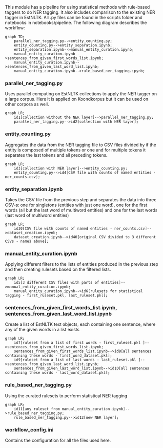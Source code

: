 This module has a pipeline for using statistical methods with rule-based taggers to do NER tagging.
It also includes comparison to the existing NER tagger in EstNLTK.
All .py files can be found in the scripts folder and notebooks in notebooks/pipeline.
The following diagram describes the workflow:

```mermaid
graph TD;
    parallel_ner_tagging.py-->entity_counting.py;
    entity_counting.py-->entity_separation.ipynb;
    entity_separation.ipynb-->manual_entity_curation.ipynb;
    manual_entity_curation.ipynb-->sentences_from_given_first_words_list.ipynb;
    manual_entity_curation.ipynb-->sentences_from_given_last_word_list.ipynb;
    manual_entity_curation.ipynb-->rule_based_ner_tagging.ipynb;
```

### parallel_ner_tagging.py
Uses parallel computing on EstNLTK collections to apply the NER tagger on a large corpus.
Here it is applied on Koondkorpus but it can be used on other corpora as well.

```mermaid
graph LR;
    id1[collection without the NER layer]-->parallel_ner_tagging.py;
    parallel_ner_tagging.py-->id2[collection with NER layer];
```


### entity_counting.py
Aggregates the data from the NER tagging file to CSV files
  divided by if the entity is composed of multiple tokens or one and for multiple
  tokens it separates the last tokens and all preceding tokens.

```mermaid
graph LR;
    id3[collection with NER layer]-->entity_counting.py;
    entity_counting.py-->id4[CSV file with counts of named entities - ner_counts.csv];
```

### entity_separation.ipynb
Takes the CSV file from the previous step and separates the data into three 
CSV-s: one for singletons (entities with just one word), one for the first words
(all but the last word of multiword entities) and one for the last words (last
word of multiword entities)

```mermaid
graph LR;
    id30[CSV file with counts of named entities - ner_counts.csv]-->dataset_creation.ipynb;
    dataset_creation.ipynb-->id40[original CSV divided to 3 different CSVs - names above];
```

### manual_entity_curation.ipynb
Applying different filters to the lists of entities produced in the previous step and then
creating rulesets based on the filtered lists.

```mermaid
graph LR;
    id5[3 different CSV files with parts of entities]-->manual_entity_curation.ipynb;
    manual_entity_curation.ipynb-->id6[rulesets for statistical tagging - first_ruleset.pkl, last_ruleset.pkl];
```

### sentences_from_given_first_words_list.ipynb, sentences_from_given_last_word_list.ipynb

  Create a list of EstNLTK text objects, each containing one sentence, where any
  of the given words in a list exists.

```mermaid
graph LR;
    id7[ruleset from a list of first words - first_ruleset.pkl ]-->sentences_from_given_first_words_list.ipynb;
    sentences_from_given_first_words_list.ipynb-->id8[all sentences containing these words - first_word_dataset.pkl];
    id9[ruleset from a list of last words - last_ruleset.pkl ]-->sentences_from_given_last_word_list.ipynb;
    sentences_from_given_last_word_list.ipynb-->id10[all sentences containing these words - last_word_dataset.pkl];
```
### rule_based_ner_tagging.py
Using the curated rulesets to perform statistical NER tagging

```mermaid
graph LR;
    id11[any ruleset from manual_entity_curation.ipynb]-->rule_based_ner_tagging.py;
    rule_based_ner_tagging.py-->id12[new NER layer];
```
### workflow_config.ini 
Contains the configuration for all the files used here.
